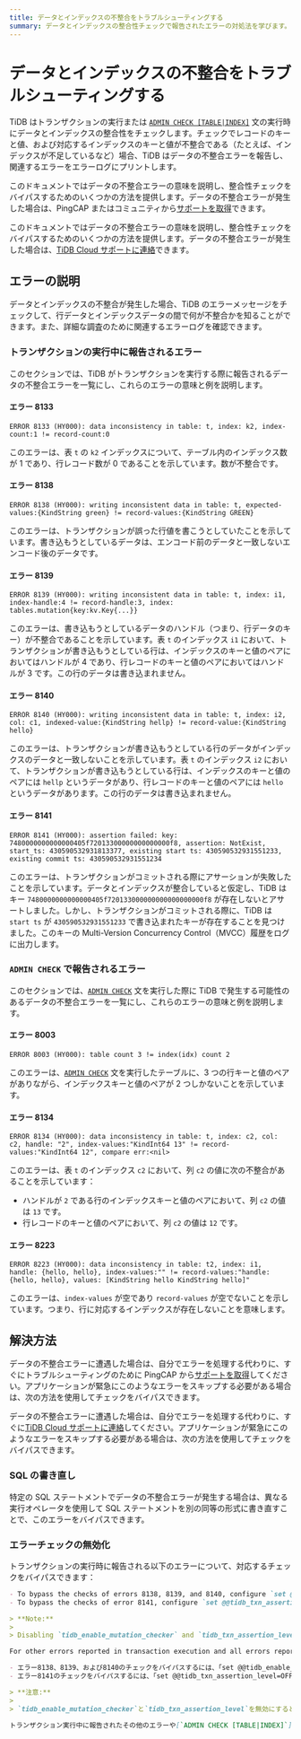 ```yaml
---
title: データとインデックスの不整合をトラブルシューティングする
summary: データとインデックスの整合性チェックで報告されたエラーの対処法を学びます。
---
```


# データとインデックスの不整合をトラブルシューティングする

TiDB はトランザクションの実行または [`ADMIN CHECK [TABLE|INDEX]`](/sql-statements/sql-statement-admin-check-table-index.md) 文の実行時にデータとインデックスの整合性をチェックします。チェックでレコードのキーと値、および対応するインデックスのキーと値が不整合である（たとえば、インデックスが不足しているなど）場合、TiDB はデータの不整合エラーを報告し、関連するエラーをエラーログにプリントします。

<CustomContent platform="tidb">

このドキュメントではデータの不整合エラーの意味を説明し、整合性チェックをバイパスするためのいくつかの方法を提供します。データの不整合エラーが発生した場合は、PingCAP またはコミュニティから[サポートを取得](/support.md)できます。

</CustomContent>

<CustomContent platform="tidb-cloud">

このドキュメントではデータの不整合エラーの意味を説明し、整合性チェックをバイパスするためのいくつかの方法を提供します。データの不整合エラーが発生した場合は、[TiDB Cloud サポートに連絡](/tidb-cloud/tidb-cloud-support.md)できます。

</CustomContent>

## エラーの説明

データとインデックスの不整合が発生した場合、TiDB のエラーメッセージをチェックして、行データとインデックスデータの間で何が不整合かを知ることができます。また、詳細な調査のために関連するエラーログを確認できます。

### トランザクションの実行中に報告されるエラー

このセクションでは、TiDB がトランザクションを実行する際に報告されるデータの不整合エラーを一覧にし、これらのエラーの意味と例を説明します。

#### エラー 8133

`ERROR 8133 (HY000): data inconsistency in table: t, index: k2, index-count:1 != record-count:0`

このエラーは、表 `t` の `k2` インデックスについて、テーブル内のインデックス数が 1 であり、行レコード数が 0 であることを示しています。数が不整合です。

#### エラー 8138

`ERROR 8138 (HY000): writing inconsistent data in table: t, expected-values:{KindString green} != record-values:{KindString GREEN}`

このエラーは、トランザクションが誤った行値を書こうとしていたことを示しています。書き込もうとしているデータは、エンコード前のデータと一致しないエンコード後のデータです。

#### エラー 8139

`ERROR 8139 (HY000): writing inconsistent data in table: t, index: i1, index-handle:4 != record-handle:3, index: tables.mutation{key:kv.Key{...}}`

このエラーは、書き込もうとしているデータのハンドル（つまり、行データのキー）が不整合であることを示しています。表 `t` のインデックス `i1` において、トランザクションが書き込もうとしている行は、インデックスのキーと値のペアにおいてはハンドルが 4 であり、行レコードのキーと値のペアにおいてはハンドルが 3 です。この行のデータは書き込まれません。

#### エラー 8140

`ERROR 8140 (HY000): writing inconsistent data in table: t, index: i2, col: c1, indexed-value:{KindString hellp} != record-value:{KindString hello}`

このエラーは、トランザクションが書き込もうとしている行のデータがインデックスのデータと一致しないことを示しています。表 `t` のインデックス `i2` において、トランザクションが書き込もうとしている行は、インデックスのキーと値のペアには `hellp` というデータがあり、行レコードのキーと値のペアには `hello` というデータがあります。この行のデータは書き込まれません。

#### エラー 8141

`ERROR 8141 (HY000): assertion failed: key: 7480000000000000405f72013300000000000000f8, assertion: NotExist, start_ts: 430590532931813377, existing start ts: 430590532931551233, existing commit ts: 430590532931551234`

このエラーは、トランザクションがコミットされる際にアサーションが失敗したことを示しています。データとインデックスが整合していると仮定し、TiDB はキー `7480000000000000405f720133000000000000000000f8` が存在しないとアサートしました。しかし、トランザクションがコミットされる際に、TiDB は `start ts` が `430590532931551233` で書き込まれたキーが存在することを見つけました。このキーの Multi-Version Concurrency Control（MVCC）履歴をログに出力します。

### `ADMIN CHECK` で報告されるエラー

このセクションでは、[`ADMIN CHECK`](/sql-statements/sql-statement-admin-check-table-index.md) 文を実行した際に TiDB で発生する可能性のあるデータの不整合エラーを一覧にし、これらのエラーの意味と例を説明します。

#### エラー 8003

`ERROR 8003 (HY000): table count 3 != index(idx) count 2`

このエラーは、[`ADMIN CHECK`](/sql-statements/sql-statement-admin-check-table-index.md) 文を実行したテーブルに、3 つの行キーと値のペアがありながら、インデックスキーと値のペアが 2 つしかないことを示しています。

#### エラー 8134

`ERROR 8134 (HY000): data inconsistency in table: t, index: c2, col: c2, handle: "2", index-values:"KindInt64 13" != record-values:"KindInt64 12", compare err:<nil>`

このエラーは、表 `t` のインデックス `c2` において、列 `c2` の値に次の不整合があることを示しています：

- ハンドルが `2` である行のインデックスキーと値のペアにおいて、列 `c2` の値は `13` です。
- 行レコードのキーと値のペアにおいて、列 `c2` の値は `12` です。

#### エラー 8223

`ERROR 8223 (HY000): data inconsistency in table: t2, index: i1, handle: {hello, hello}, index-values:"" != record-values:"handle: {hello, hello}, values: [KindString hello KindString hello]"`

このエラーは、`index-values` が空であり `record-values` が空でないことを示しています。つまり、行に対応するインデックスが存在しないことを意味します。

## 解決方法

<CustomContent platform="tidb">

データの不整合エラーに遭遇した場合は、自分でエラーを処理する代わりに、すぐにトラブルシューティングのために PingCAP から[サポートを取得](/support.md)してください。アプリケーションが緊急にこのようなエラーをスキップする必要がある場合は、次の方法を使用してチェックをバイパスできます。

</CustomContent>

<CustomContent platform="tidb-cloud">

データの不整合エラーに遭遇した場合は、自分でエラーを処理する代わりに、すぐに[TiDB Cloud サポートに連絡](/tidb-cloud/tidb-cloud-support.md)してください。アプリケーションが緊急にこのようなエラーをスキップする必要がある場合は、次の方法を使用してチェックをバイパスできます。

</CustomContent>

### SQL の書き直し

特定の SQL ステートメントでデータの不整合エラーが発生する場合は、異なる実行オペレータを使用して SQL ステートメントを別の同等の形式に書き直すことで、このエラーをバイパスできます。

### エラーチェックの無効化

トランザクションの実行時に報告される以下のエラーについて、対応するチェックをバイパスできます：

```markdown
- To bypass the checks of errors 8138, 8139, and 8140, configure `set @@tidb_enable_mutation_checker=0`.
- To bypass the checks of error 8141, configure `set @@tidb_txn_assertion_level=OFF`.

> **Note:**
>
> Disabling `tidb_enable_mutation_checker` and `tidb_txn_assertion_level` will bypass the corresponding checks of all SQL statements.

For other errors reported in transaction execution and all errors reported during the execution of the [`ADMIN CHECK [TABLE|INDEX]`](/sql-statements/sql-statement-admin-check-table-index.md) statement, you cannot bypass the corresponding check, because the data is already inconsistent.
```

```markdown
- エラー8138、8139、および8140のチェックをバイパスするには、「set @@tidb_enable_mutation_checker=0」を構成してください。
- エラー8141のチェックをバイパスするには、「set @@tidb_txn_assertion_level=OFF」を構成してください。

> **注意:**
>
> `tidb_enable_mutation_checker`と`tidb_txn_assertion_level`を無効にすると、すべてのSQL文の対応するチェックがバイパスされます。

トランザクション実行中に報告されたその他のエラーや[`ADMIN CHECK [TABLE|INDEX]`](/sql-statements/sql-statement-admin-check-table-index.md)ステートメントの実行中に報告されたすべてのエラーについては、データが既に不整合であるため、対応するチェックをバイパスすることはできません。
```